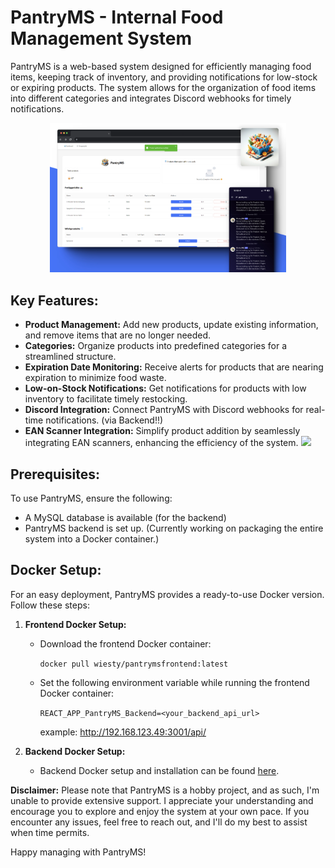 # PantryMS - Internal Food Management System

PantryMS is a web-based system designed for efficiently managing food items, keeping track of inventory, and providing notifications for low-stock or expiring products. The system allows for the organization of food items into different categories and integrates Discord webhooks for timely notifications.
<p align="center">
<img src="./meta/showcase.webp" style="width: 75%" >
</p>

## Key Features:

-   **Product Management:** Add new products, update existing information, and remove items that are no longer needed.
-   **Categories:** Organize products into predefined categories for a streamlined structure.
-   **Expiration Date Monitoring:** Receive alerts for products that are nearing expiration to minimize food waste.
-   **Low-on-Stock Notifications:** Get notifications for products with low inventory to facilitate timely restocking.
-   **Discord Integration:** Connect PantryMS with Discord webhooks for real-time notifications. (via Backend!!)
-   **EAN Scanner Integration:** Simplify product addition by seamlessly integrating EAN scanners, enhancing the efficiency of the system. <img src="https://github.com/wiesty/wiesty/blob/main/showcase.gif?raw=true" style="width: 30%" >

## Prerequisites:

To use PantryMS, ensure the following:

-   A MySQL database is available (for the backend)
-   PantryMS backend is set up. (Currently working on packaging the entire system into a Docker container.)


## Docker Setup:

For an easy deployment, PantryMS provides a ready-to-use Docker version. Follow these steps:

1.  **Frontend Docker Setup:**
    
    -   Download the frontend Docker container:
        
        `docker pull wiesty/pantrymsfrontend:latest` 
        
    -   Set the following environment variable while running the frontend Docker container:
        
        `REACT_APP_PantryMS_Backend=<your_backend_api_url>` 
        
        example: http://192.168.123.49:3001/api/
        
2.  **Backend Docker Setup:**
    
    -   Backend Docker setup and installation can be found [here](https://github.com/wiesty/PantryMS-Backend). 



**Disclaimer:** Please note that PantryMS is a hobby project, and as such, I'm unable to provide extensive support. I appreciate your understanding and encourage you to explore and enjoy the system at your own pace. If you encounter any issues, feel free to reach out, and I'll do my best to assist when time permits.

Happy managing with PantryMS!

